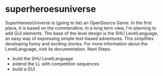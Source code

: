 # superheroesuniverse
SuperHeroesUniverse is (going to be) an OpenSource Game. In the first place, it is based on the commendline. In a long term view, I'm planning to add GUI elements. The base of the level design is the SHU LevelLanguage, an easy way of expressing simple text-based adventures. This simplifies developing funny and exciting stories. For more information about the LevelLanguage, visit its documentation.
Next Steps:
- build the SHU LevelLanguage
- extend the LL with competition sequences
- build a GUI
